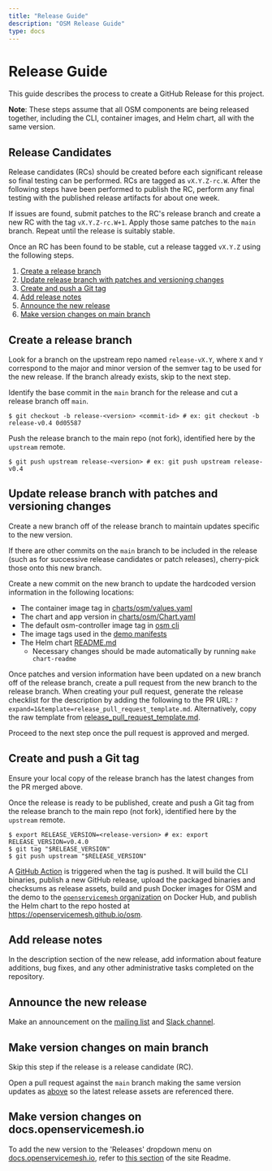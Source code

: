 ```yaml
---
title: "Release Guide"
description: "OSM Release Guide"
type: docs
---
```


# Release Guide

This guide describes the process to create a GitHub Release for this project.

**Note**: These steps assume that all OSM components are being released together, including the CLI, container images, and Helm chart, all with the same version.

## Release Candidates

Release candidates (RCs) should be created before each significant release so final testing can be performed. RCs are tagged as `vX.Y.Z-rc.W`. After the following steps have been performed to publish the RC, perform any final testing with the published release artifacts for about one week.

If issues are found, submit patches to the RC's release branch and create a new RC with the tag `vX.Y.Z-rc.W+1`. Apply those same patches to the `main` branch. Repeat until the release is suitably stable.

Once an RC has been found to be stable, cut a release tagged `vX.Y.Z` using the following steps.

1. [Create a release branch](#create-a-release-branch)
1. [Update release branch with patches and versioning changes](#update-release-branch-with-patches-and-versioning-changes)
1. [Create and push a Git tag](#create-and-push-a-git-tag)
1. [Add release notes](#add-release-notes)
1. [Announce the new release](#announce-the-new-release)
1. [Make version changes on main branch](#make-version-changes-on-main-branch)

## Create a release branch

Look for a branch on the upstream repo named `release-vX.Y`, where `X` and `Y` correspond to the major and minor version of the semver tag to be used for the new release. If the branch already exists, skip to the next step.

Identify the base commit in the `main` branch for the release and cut a release branch off `main`.
```console
$ git checkout -b release-<version> <commit-id> # ex: git checkout -b release-v0.4 0d05587
```

Push the release branch to the main repo (not fork), identified here by the `upstream` remote.
```console
$ git push upstream release-<version> # ex: git push upstream release-v0.4
```

## Update release branch with patches and versioning changes

Create a new branch off of the release branch to maintain updates specific to the new version.

If there are other commits on the `main` branch to be included in the release (such as for successive release candidates or patch releases), cherry-pick those onto this new branch.

Create a new commit on the new branch to update the hardcoded version information in the following locations:

* The container image tag in [charts/osm/values.yaml](https://github.com/openservicemesh/osm/tree/release-v0.8/charts/osm/values.yaml)
* The chart and app version in [charts/osm/Chart.yaml](https://github.com/openservicemesh/osm/tree/release-v0.8/charts/osm/Chart.yaml)
* The default osm-controller image tag in [osm cli](https://github.com/openservicemesh/osm/blob/release-v0.8/cmd/cli/install.go)
* The image tags used in the [demo manifests](https://github.com/openservicemesh/osm/blob/release-v0.8/docs/example/manifests/apps)
* The Helm chart [README.md](https://github.com/openservicemesh/osm/blob/release-v0.8/charts/osm/README.md)
  - Necessary changes should be made automatically by running `make chart-readme`

Once patches and version information have been updated on a new branch off of the release branch, create a pull request from the new branch to the release branch. When creating your pull request, generate the release checklist for the description by adding the following to the PR URL: `?expand=1&template=release_pull_request_template.md`. Alternatively, copy the raw template from [release_pull_request_template.md](https://raw.githubusercontent.com/openservicemesh/osm/release-v0.8/.github/PULL_REQUEST_TEMPLATE/release_pull_request_template.md).

Proceed to the next step once the pull request is approved and merged.

## Create and push a Git tag

Ensure your local copy of the release branch has the latest changes from the PR merged above.

Once the release is ready to be published, create and push a Git tag from the release branch to
the main repo (not fork), identified here by the `upstream` remote.

```console
$ export RELEASE_VERSION=<release-version> # ex: export RELEASE_VERSION=v0.4.0
$ git tag "$RELEASE_VERSION"
$ git push upstream "$RELEASE_VERSION"
```

A [GitHub Action](https://github.com/openservicemesh/osm/blob/release-v0.8/.github/workflows/release.yml) is triggered when the tag is pushed.
It will build the CLI binaries, publish a new GitHub release,
upload the packaged binaries and checksums as release assets, build and push Docker images for OSM and the demo to the
[`openservicemesh` organization](https://hub.docker.com/u/openservicemesh) on Docker Hub, and publish the Helm chart to the repo hosted at https://openservicemesh.github.io/osm.

## Add release notes

In the description section of the new release, add information about feature additions, bug fixes,
and any other administrative tasks completed on the repository.

## Announce the new release

Make an announcement on the [mailing list](https://groups.google.com/g/openservicemesh) and [Slack channel](https://cloud-native.slack.com/archives/C018794NV1C).

## Make version changes on main branch

Skip this step if the release is a release candidate (RC).

Open a pull request against the `main` branch making the same version updates as [above](#update-release-branch-with-patches-and-versioning-changes) so the latest release assets are referenced there.

## Make version changes on docs.openservicemesh.io

To add the new version to the 'Releases' dropdown menu on [docs.openservicemesh.io](https://docs.openservicemesh.io/), refer to [this section](https://github.com/openservicemesh/osm/tree/release-v0.8/docs#versioning-the-docs-site) of the site Readme.
